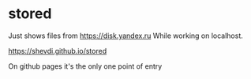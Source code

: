 # stored

Just shows files from https://disk.yandex.ru
While working on localhost.

https://shevdi.github.io/stored

On github pages it's the only one point of entry
